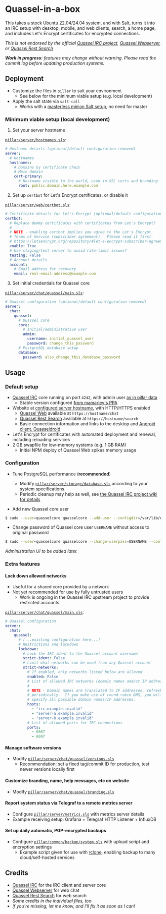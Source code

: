 Quassel-in-a-box
===============

This takes a stock Ubuntu 22.04/24.04 system, and with Salt, turns it into an IRC setup with desktop, mobile, and web clients, search, a home page, and includes Let's Encrypt certificates for encrypted connections.

*This is not endorsed by the official [Quassel IRC project][web-quassel], [Quassel Webserver][web-quassel-web], or [Quassel Rest Search][web-quassel-rest-search]*

***Work in progress:** features may change without warning.  Please read the commit log before updating production systems.*

## Deployment

* Customize the files in ```pillar``` to suit your environment
  * See below for the minimum viable setup (e.g. local development)
* Apply the salt state via ```salt-call```
  * Works with a [masterless minion Salt setup](https://docs.saltstack.com/en/latest/topics/tutorials/quickstart.html ), no need for master

### Minimum viable setup (local development)

1. Set your server hostname

[`pillar/server/hostnames.sls`](pillar/server/hostnames.sls):
```yaml
# Hostname details (optional/default configuration removed)
server:
  # Hostnames
  hostnames:
    # Domains by certificate chain
    # Main domain
    cert-primary:
      # Hostname visible to the world, used in SSL certs and branding
      root: public.domain.here.example.com
```

2. Set up `certbot` for Let's Encrypt certificates, or disable it

[`pillar/server/web/certbot.sls`](pillar/server/web/certbot.sls):
```yaml
# Certificate details for Let's Encrypt (optional/default configuration removed)
certbot:
  # Replace dummy certificates with certificates from Let's Encrypt?
  #
  # NOTE - enabling certbot implies you agree to the Let's Encrypt
  # Terms of Service (subscriber agreement).  Please read it first.
  # https://letsencrypt.org/repository/#let-s-encrypt-subscriber-agreement
  enable: True
  # Use staging/test server to avoid rate-limit issues?
  testing: False
  # Account details
  account:
    # Email address for recovery
    email: real-email-address@example.com
```

3. Set initial credentials for Quassel core

[`pillar/server/chat/quassel/main.sls`](pillar/server/chat/quassel/main.sls):
```yaml
# Quassel configuration (optional/default configuration removed)
server:
  chat:
    quassel:
      # Quassel core
      core:
        # Initial/administrative user
        admin:
          username: initial_quassel_user
          password: change_this_password
      # PostgreSQL database setup
      database:
        password: also_change_this_database_password
```

## Usage

### Default setup

* [Quassel IRC][web-quassel] core running on port `4242`, with admin user [as in pillar data](pillar/server/chat/quassel/main.sls)
  * Stable version configured [from mamarley's PPA](https://launchpad.net/~mamarley/+archive/ubuntu/quassel)
* Website at [configured server hostname](pillar/server/hostnames.sls), with HTTP/HTTPS enabled
  * [Quassel Web][web-quassel-web] available at `https://hostname/chat`
  * [Quassel Rest Search][web-quassel-rest-search] available at `https://hostname/search`
  * Basic connection information and links to the desktop and [Android client, Quasseldroid](https://quasseldroid.info)
* Let's Encrypt for certificates with automated deployment and renewal, including reloading services
* 2 GB swapfile for low-memory systems (e.g. 1 GB RAM)
  * Initial NPM deploy of Quassel Web spikes memory usage

### Configuration

* Tune PostgreSQL performance (**recommended**)
  * Modify [`pillar/server/storage/database.sls`](pillar/server/storage/database.sls) according to your system specifications.
  * Periodic cleanup may help as well, see [the Quassel IRC project wiki for details](https://bugs.quassel-irc.org/projects/1/wiki/PostgreSQL#PostgreSQL-performance-and-maintenance )

* Add new Quassel core user
```bash
$ sudo --user=quasselcore quasselcore --add-user --configdir=/var/lib/quassel
```

* Change password of Quassel core user `USERNAME` without access to original password
```bash
$ sudo --user=quasselcore quasselcore --change-userpass=USERNAME --configdir=/var/lib/quassel
```
*Administration UI to be added later.*

### Extra features

#### Lock down allowed networks
* Useful for a shared core provided by a network
* Not yet recommended for use by fully untrusted users
  * Work is ongoing in the Quassel IRC upstream project to provide restricted accounts

[`pillar/server/chat/quassel/main.sls`](pillar/server/chat/quassel/main.sls):
```yaml
# Quassel configuration
server:
  chat:
    quassel:
      # [...existing configuration here...]
      # Restrictions and lockdown
      lockdown:
        # Lock the IRC ident to the Quassel account username
        strict-ident: False
        # Limit what networks can be used from any Quassel account
        strict-networks:
          # If enabled, only networks listed below are allowed
          enabled: False
          # List of allowed IRC networks (domain names and/or IP addresses)
          #
          # NOTE - Domain names are translated to IP addresses, refreshed
          # periodically.  If you make use of round-robin DNS, you will need to
          # specify all possible domain names/IP addresses.
          hosts:
            - "irc.example.invalid"
            - "server-a.example.invalid"
            - "server-b.example.invalid"
          # List of allowed ports for IRC connections
          ports:
            - 6667
            - 6697
```

#### Manage software versions
* Modify [`pillar/server/chat/quassel/versions.sls`](pillar/server/chat/quassel/versions.sls)
  * Recommendation: set a fixed tag/commit ID for production, test newer versions locally first

#### Customize branding, name, help messages, etc on website
* Modify [`pillar/server/chat/quassel/branding.sls`](pillar/server/chat/quassel/branding.sls)

#### Report system status via Telegraf to a remote metrics server
* Configure [`pillar/server/metrics.sls`](pillar/server/metrics.sls) with metrics server details
* Example receiving setup: Grafana + Telegraf HTTP Listener + InfluxDB

#### Set up daily automatic, PGP-encrypted backups
* Configure [`pillar/common/backup/system.sls`](pillar/common/backup/system.sls) with upload script and encryption settings
  * Example script given for use with [rclone](https://rclone.org/), enabling backup to many cloud/self-hosted services

## Credits

* [Quassel IRC][web-quassel] for the IRC client and server core
* [Quassel Webserver][web-quassel-web] for web chat
* [Quassel Rest Search][web-quassel-rest-search] for web search
* *Some credits in the individual files, too*
* *If you're missing, let me know, and I'll fix it as soon as I can!*

[web-quassel]: https://github.com/quassel/quassel
[web-quassel-rest-search]: https://github.com/justjanne/quassel-rest-search/
[web-quassel-web]: https://github.com/magne4000/quassel-webserver
